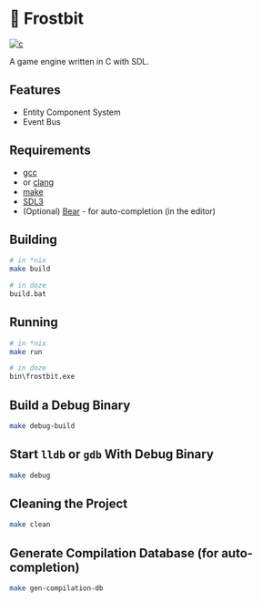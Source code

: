 # 🧊 Frostbit

[![c](https://github.com/claudemuller/frostbit/actions/workflows/c.yml/badge.svg)](https://github.com/claudemuller/frostbit/actions/workflows/c.yml)

A game engine written in C with SDL.

## Features

- Entity Component System
- Event Bus

## Requirements

- [gcc](https://gcc.gnu.org/)
- or [clang](https://clang.llvm.org/)
- [make](https://www.gnu.org/software/make/)
- [SDL3](https://www.libsdl.org/)
- (Optional) [Bear](https://github.com/rizsotto/Bear) - for auto-completion (in the editor)

## Building

```bash
# in *nix
make build

# in doze
build.bat
```

## Running

```bash
# in *nix
make run

# in doze
bin\frostbit.exe
```

## Build a Debug Binary

```bash
make debug-build
```

## Start `lldb` or `gdb` With Debug Binary

```bash
make debug
```

## Cleaning the Project

```bash
make clean
```

## Generate Compilation Database (for auto-completion)

```bash
make gen-compilation-db
```

